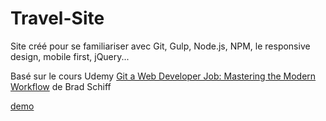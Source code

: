 # Travel-Site

Site créé pour se familiariser avec Git, Gulp, Node.js, NPM, le responsive design, mobile first, jQuery... 

Basé sur le cours Udemy [Git a Web Developer Job: Mastering the Modern Workflow](https://www.udemy.com/git-a-web-developer-job-mastering-the-modern-workflow/) de Brad Schiff

[demo](https://flosrn.github.io/travel-site/)
